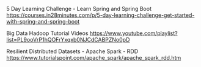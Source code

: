 5 Day Learning Challenge - Learn Spring and Spring Boot 
https://courses.in28minutes.com/p/5-day-learning-challenge-get-started-with-spring-and-spring-boot


Big Data Hadoop Tutorial Videos
https://www.youtube.com/playlist?list=PL9ooVrP1hQOFrYxqxb0NJCdCABPZNo0pD

Resilient Distributed Datasets - Apache Spark - RDD
https://www.tutorialspoint.com/apache_spark/apache_spark_rdd.htm
